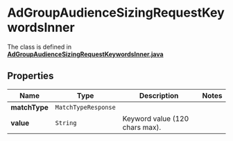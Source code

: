 

# AdGroupAudienceSizingRequestKeywordsInner

The class is defined in **[AdGroupAudienceSizingRequestKeywordsInner.java](../../src/main/java/org/openapitools/model/AdGroupAudienceSizingRequestKeywordsInner.java)**

## Properties

Name | Type | Description | Notes
------------ | ------------- | ------------- | -------------
**matchType** | `MatchTypeResponse` |  | 
**value** | `String` | Keyword value (120 chars max). | 




